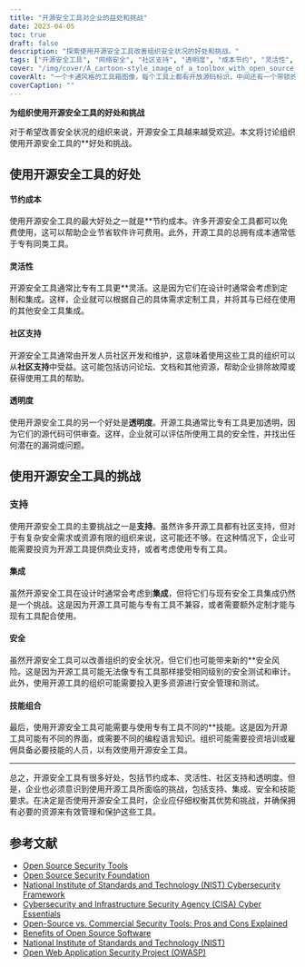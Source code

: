```yaml
---
title: "开源安全工具对企业的益处和挑战"
date: 2023-04-05
toc: true
draft: false
description: "探索使用开源安全工具改善组织安全状况的好处和挑战。"
tags: ["开源安全工具", "网络安全", "社区支持", "透明度", "成本节约", "灵活性", "专利工具", "安全风险", "技能", "软件许可费", "总拥有成本", "商业支持", "编程语言", "整合", "安全测试", "审计", "NIST", "CISA", "OWASP", "美国国家标准与技术研究院"]
cover: "/img/cover/A_cartoon-style_image_of_a_toolbox_with_open_source_logos.png"
coverAlt: "一个卡通风格的工具箱图像，每个工具上都有开放源码标识，中间还有一个带锁的盾牌，代表网络安全，背景都是二进制代码。"
coverCaption: ""
---
```


**为组织使用开源安全工具的好处和挑战**

对于希望改善安全状况的组织来说，开源安全工具越来越受欢迎。本文将讨论组织使用开源安全工具的**好处和挑战。

## 使用开源安全工具的好处

#### 节约成本

使用开源安全工具的最大好处之一就是**节约成本。许多开源安全工具都可以免费使用，这可以帮助企业节省软件许可费用。此外，开源工具的总拥有成本通常低于专有同类工具。

#### 灵活性

开源安全工具通常比专有工具更**灵活。这是因为它们在设计时通常会考虑到定制和集成。这样，企业就可以根据自己的具体需求定制工具，并将其与已经在使用的其他安全工具集成。

#### 社区支持

开源安全工具通常由开发人员社区开发和维护，这意味着使用这些工具的组织可以从**社区支持**中受益。这可能包括访问论坛、文档和其他资源，帮助企业排除故障或获得使用工具的帮助。

#### 透明度

使用开源安全工具的另一个好处是**透明度**。开源工具通常比专有工具更加透明，因为它们的源代码可供审查。这样，企业就可以评估所使用工具的安全性，并找出任何潜在的漏洞或问题。

## 使用开源安全工具的挑战

### 支持

使用开源安全工具的主要挑战之一是**支持**。虽然许多开源工具都有社区支持，但对于有复杂安全需求或资源有限的组织来说，这可能还不够。在这种情况下，企业可能需要投资为开源工具提供商业支持，或者考虑使用专有工具。

#### 集成

虽然开源安全工具在设计时通常会考虑到**集成**，但将它们与现有安全工具集成仍然是一个挑战。这是因为开源工具可能与专有工具不兼容，或者需要额外定制才能与现有工具配合使用。

#### 安全

虽然开源安全工具可以改善组织的安全状况，但它们也可能带来新的**安全风险。这是因为开源工具可能无法像专有工具那样接受相同级别的安全测试和审计。此外，使用开源工具的组织可能需要投入更多资源进行安全管理和测试。

#### 技能组合

最后，使用开源安全工具可能需要与使用专有工具不同的**技能。这是因为开源工具可能有不同的界面，或需要不同的编程语言知识。组织可能需要投资培训或雇佣具备必要技能的人员，以有效使用开源安全工具。

______

总之，开源安全工具有很多好处，包括节约成本、灵活性、社区支持和透明度。但是，企业也必须意识到使用开源工具所面临的挑战，包括支持、集成、安全和技能要求。在决定是否使用开源安全工具时，企业应仔细权衡其优势和挑战，并确保拥有必要的资源来有效管理和保护这些工具。

## 参考文献

- [Open Source Security Tools](https://opensource.com/tags/security)
- [Open Source Security Foundation](https://openSSF.org/)
- [National Institute of Standards and Technology (NIST) Cybersecurity Framework](https://www.nist.gov/cyberframework)
- [Cybersecurity and Infrastructure Security Agency (CISA) Cyber Essentials](https://www.cisa.gov/cyber-essentials)
- [Open-Source vs. Commercial Security Tools: Pros and Cons Explained](https://simeononsecurity.ch/articles/the-advantages-and-disadvantages-of-using-open-source-software-vs.-commercial-security-tools/)
- [Benefits of Open Source Software](https://opensource.com/resources/what-open-source)
- [National Institute of Standards and Technology (NIST)](https://www.nist.gov/)
- [Open Web Application Security Project (OWASP)](https://owasp.org/)




